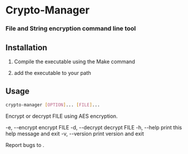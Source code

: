 # Crypto-Manager 
### File and String encryption command line tool

## Installation

1. Compile the executable using the Make command

2. add the executable to your path

## Usage

```bash
crypto-manager [OPTION]... [FILE]...
```

Encrypt or decrypt FILE using AES encryption.

  -e, --encrypt		encrypt FILE
  -d, --decrypt		decrypt FILE
  -h, --help		print this help message and exit
  -v, --version		print version and exit

Report bugs to <email>.
